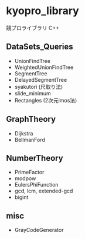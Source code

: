 # kyopro_library
競プロライブラリ C++

## DataSets_Queries
- UnionFindTree
- WeightedUnionFindTree
- SegmentTree
- DelayedSegmentTree
- syakutori (尺取り法)
- slide_minimum
- Rectangles (2次元imos法)

## GraphTheory
- Dijkstra
- BellmanFord

## NumberTheory
- PrimeFactor
- modpow
- EulersPhiFunction
- gcd, lcm, extended-gcd
- bigint

## misc
- GrayCodeGenerator